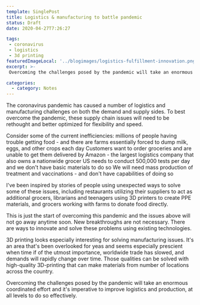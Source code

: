 ```yaml
---
template: SinglePost
title: Logistics & manufacturing to battle pandemic
status: Draft
date: 2020-04-27T7:26:27
tags:
 - coronavirus
 - logistics
 - 3d printing
featuredImageLocal: '../blogimages/logistics-fulfillment-innovation.png'
excerpt: >-
 Overcoming the challenges posed by the pandemic will take an enormous coordinated effort and it's imperative to improve logistics and production, at all levels to do so effectively. To best overcome the pandemic, these supply chain issues will need to be rethought and better optimized for flexibility and speed. 3D printing looks especially interesting for solving manufacturing issues.

categories:
  - category: Notes
---
```

The coronavirus pandemic has caused a number of logistics and manufacturing challenges on both the demand and supply sides. To best overcome the pandemic, these supply chain issues will need to be rethought and better optimized for flexibility and speed.

Consider some of the current inefficiencies:
millions of people having trouble getting food - and there are farms essentially forced to dump milk, eggs, and other crops each day
Customers want to order groceries and are unable to get them delivered by Amazon - the largest logistics company that also owns a nationwide grocer
US needs to conduct 500,000 tests per day and we don't have basic materials to do so
We will need mass production of treatment and vaccinations - and don't have capabilities of doing so

I've been inspired by stories of people using unexpected ways to solve some of these issues, including restaurants utilizing their suppliers to act as additional grocers, librarians and teenagers using 3D printers to create PPE materials, and grocers working with farms to donate food directly.

This is just the start of overcoming this pandemic and the issues above will not go away anytime soon. New breakthroughs are not necessary. There are ways to innovate and solve these problems using existing technologies.

3D printing looks especially interesting for solving manufacturing issues. It's an area that's been overlooked for yeas and seems especially prescient when time if of the utmost importance, worldwide trade has slowed, and demands will rapidly change over time. Those qualities can be solved with high-quality 3D-printing that can make materials from number of locations across the country.

Overcoming the challenges posed by the pandemic will take an enormous coordinated effort and it's imperative to improve logistics and production, at all levels to do so effectively.
